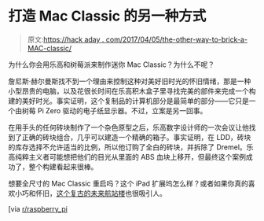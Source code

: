 # 打造 Mac Classic 的另一种方式

> 原文:[https://hack aday . com/2017/04/05/the-other-way-to-brick-a-MAC-classic/](https://hackaday.com/2017/04/05/the-other-way-to-brick-a-mac-classic/)

为什么你会用乐高和树莓派来制作迷你 Mac Classic？为什么不呢？

詹尼斯·赫尔曼斯找不到一个理由来控制这种对美好旧时光的怀旧情绪，那是一种小型昂贵的电脑，以及花很长时间在乐高积木盒子里寻找完美的部件来完成一个构建的美好时光。事实证明，这个复制品的计算机部分是最简单的部分——它只是一个由树莓 Pi Zero 驱动的电子纸显示器。不过，立案是另一回事。

在用手头的任何砖块制作了一个杂色原型之后，乐高数字设计师的一次会议让他找到了正确的砖块组合，几乎可以建造一个精确的箱子。事实证明，在 LDD，砖块的库存选择不允许适当的比例，所以他订购了全白的砖块，并拆除了 Dremel。乐高纯粹主义者可能想把他们的目光从里面的 ABS 血块上移开，但最终这个案例成功了，整个构建看起来很棒。

想要全尺寸的 Mac Classic 重启吗？这个 iPad 扩展坞怎么样？或者如果你真的喜欢小巧和怀旧，[这个复古的未来航站楼](http://hackaday.com/2017/03/13/raspberry-pi-hitches-ride-inside-vintage-terminal/)也很吸引人。

[via [r/raspberry_pi](https://www.reddit.com/r/raspberry_pi/comments/63gj8s/i_made_a_lego_macintosh_classic_with_a_rpi_zero/)